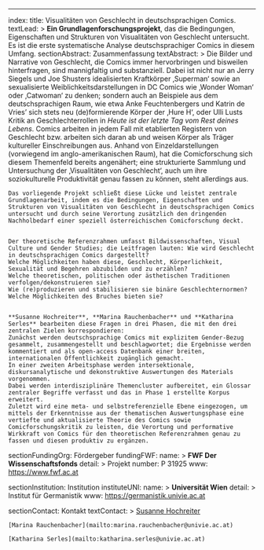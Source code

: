 ---
index:
  title: Visualitäten von Geschlecht in deutschsprachigen Comics.
  textLead: >
    **Ein Grundlagenforschungsprojekt**, das die Bedingungen, Eigenschaften und Strukturen von Visualitäten von Geschlecht untersucht. 
    Es ist die erste systematische Analyse deutschsprachiger Comics in diesem Umfang.
  sectionAbstract: Zusammenfassung
  textAbstract: >
    Die Bilder und Narrative von Geschlecht, die Comics immer hervorbringen und bisweilen hinterfragen, sind mannigfaltig und substanziell.
    Dabei ist nicht nur an Jerry Siegels und Joe Shusters idealisierten Kraftkörper ‚Superman‘ sowie an sexualisierte Weiblichkeitsdarstellungen in DC Comics wie ‚Wonder Woman‘ oder ‚Catwoman‘ zu denken; sondern auch an Beispiele aus dem deutschsprachigen Raum, wie etwa Anke Feuchtenbergers und Katrin de Vries’ sich stets neu (de)formierende Körper der ‚Hure H‘, oder Ulli Lusts Kritik an Geschlechterrollen in *Heute ist der letzte Tag vom Rest deines Lebens*.
    Comics arbeiten in jedem Fall mit etablierten Registern von Geschlecht bzw. arbeiten sich daran ab und weisen Körper als Träger kultureller Einschreibungen aus.
    Anhand von Einzeldarstellungen (vorwiegend im anglo-amerikanischen Raum), hat die Comicforschung sich diesem Themenfeld bereits angenähert; eine strukturierte Sammlung und Untersuchung der ‚Visualitäten von Geschlecht‘, auch um ihre soziokulturelle Produktivität genau fassen zu können, steht allerdings aus.
    
    
    Das vorliegende Projekt schließt diese Lücke und leistet zentrale Grundlagenarbeit, indem es die Bedingungen, Eigenschaften und Strukturen von Visualitäten von Geschlecht in deutschsprachigen Comics untersucht und durch seine Verortung zusätzlich den dringenden Nachholbedarf einer speziell österreichischen Comicforschung deckt. 
    
    
    Der theoretische Referenzrahmen umfasst Bildwissenschaften, Visual Culture und Gender Studies; die Leitfragen lauten: Wie wird Geschlecht in deutschsprachigen Comics dargestellt? 
    Welche Möglichkeiten haben diese, Geschlecht, Körperlichkeit, Sexualität und Begehren abzubilden und zu erzählen? 
    Welche theoretischen, politischen oder ästhetischen Traditionen verfolgen/dekonstruieren sie? 
    Wie (re)produzieren und stabilisieren sie binäre Geschlechternormen? Welche Möglichkeiten des Bruches bieten sie? 


    **Susanne Hochreiter**, **Marina Rauchenbacher** und **Katharina Serles** bearbeiten diese Fragen in drei Phasen, die mit den drei zentralen Zielen korrespondieren: 
    Zunächst werden deutschsprachige Comics mit explizitem Gender-Bezug gesammelt, zusammengestellt und beschlagwortet; die Ergebnisse werden kommentiert und als open-access Datenbank einer breiten, internationalen Öffentlichkeit zugänglich gemacht. 
    In einer zweiten Arbeitsphase werden intersektionale, diskursanalytische und dekonstruktive Auswertungen des Materials vorgenommen. 
    Dabei werden interdisziplinäre Themencluster aufbereitet, ein Glossar zentraler Begriffe verfasst und das in Phase 1 erstellte Korpus erweitert. 
    Zuletzt wird eine meta- und selbstreferenzielle Ebene eingezogen, um mittels der Erkenntnisse aus der thematischen Auswertungsphase eine vertiefte und aktualisierte Theorie des Comics sowie Comicforschungskritik zu leisten, die Verortung und performative Wirkkraft von Comics für den theoretischen Referenzrahmen genau zu fassen und diesen produktiv zu ergänzen.
  
  sectionFundingOrg: Fördergeber
  fundingFWF:
    name: >
      **FWF Der Wissenschaftsfonds**
    detail: >
      Projekt number: P 31925
    www: https://www.fwf.ac.at

  sectionInstitution: Institution
  instituteUNI:
    name: >
      **Universität Wien**
    detail: >
      Institut für Germanistik
    www: https://germanistik.univie.ac.at
    
  sectionContact: Kontakt
  textContact: >
    [Susanne Hochreiter](mailto:susanne.hochreiter@univie.ac.at)  
    
    [Marina Rauchenbacher](mailto:marina.rauchenbacher@univie.ac.at)  
    
    [Katharina Serles](mailto:katharina.serles@univie.ac.at)
